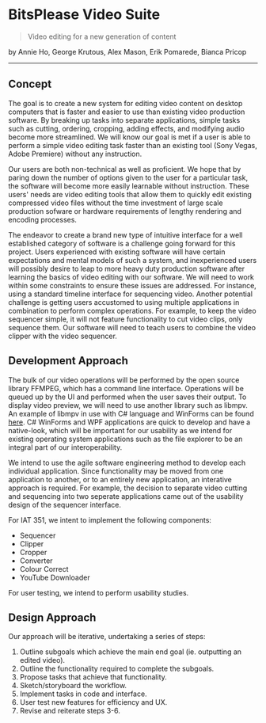 # BitsPlease Video Suite

> Video editing for a new generation of content

by Annie Ho, George Krutous, Alex Mason, Erik Pomarede, Bianca Pricop

---

## Concept

The goal is to create a new system for editing video content on desktop computers that is faster and easier to use than existing video production software. By breaking up tasks into separate applications, simple tasks such as cutting, ordering, cropping, adding effects, and modifying audio become more streamlined. We will know our goal is met if a user is able to perform a simple video editing task faster than an existing tool (Sony Vegas, Adobe Premiere) without any instruction.

Our users are both non-technical as well as proficient. We hope that by paring down the number of options given to the user for a particular task, the software will become more easily learnable without instruction. These users' needs are video editing tools that allow them to quickly edit existing compressed video files without the time investment of large scale production sofware or hardware requirements of lengthy rendering and encoding processes.

The endeavor to create a brand new type of intuitive interface for a well established category of software is a challenge going forward for this project. Users experienced with existing software will have certain expectations and mental models of such a system, and inexperienced users will possibly desire to leap to more heavy duty production software after learning the basics of video editing with our software. We will need to work within some constraints to ensure these issues are addressed. For instance, using a standard timeline interface for sequencing video. Another potential challenge is getting users accustomed to using multiple applications in combination to perform complex operations. For example, to keep the video sequencer simple, it will not feature functionality to cut video clips, only sequence them. Our software will need to teach users to combine the video clipper with the video sequencer.

## Development Approach

The bulk of our video operations will be performed by the open source library FFMPEG, which has a command line interface. Operations will be queued up by the UI and performed when the user saves their output. To display video preview, we will need to use another library such as libmpv. An example of libmpv in use with C# language and WinForms can be found [here](https://github.com/mpv-player/mpv-examples/tree/master/libmpv/csharp). C# WinForms and WPF applications are quick to develop and have a native-look, which will be important for our usability as we intend for existing operating system applications such as the file explorer to be an integral part of our interoperability.

We intend to use the agile software engineering method to develop each individual application. Since functionality may be moved from one application to another, or to an entirely new application, an interative approach is required. For example, the decision to separate video cutting and sequencing into two seperate applications came out of the usability design of the sequencer interface.

For IAT 351, we intent to implement the following components:

* Sequencer
* Clipper
* Cropper
* Converter
* Colour Correct
* YouTube Downloader

For user testing, we intend to perform usability studies.

## Design Approach

Our approach will be iterative, undertaking a series of steps:

1) Outline subgoals which achieve the main end goal (ie. outputting an edited video).
2) Outline the functionality required to complete the subgoals.
3) Propose tasks that achieve that functionality.
4) Sketch/storyboard the workflow.
5) Implement tasks in code and interface.
6) User test new features for efficiency and UX.
7) Revise and reiterate steps 3-6.